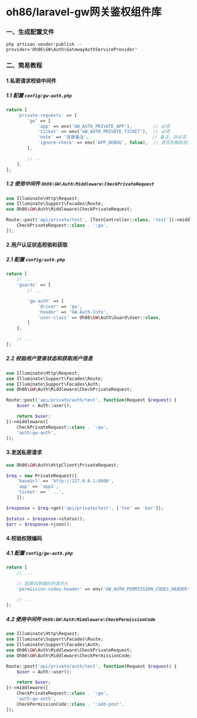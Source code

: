 # oh86/laravel-gw网关鉴权组件库

### 一、生成配置文件
```shell
php artisan vendor:publish --provider='Oh86\GW\Auth\GatewayAuthServiceProvider'
```

### 二、简易教程

#### 1.私密请求校验中间件

##### 1.1 配置 `config/gw-auth.php`
```php
return [
    'private-requests' => [
        'gw' => [
            'app' => env('GW_AUTH_PRIVATE_APP'),        // 必须
            'ticket' => env('GW_AUTH_PRIVATE_TICKET'),  // 必须
            'note' => '这是备注',                        // 备注，非必须
            'ignore-check' => env('APP_DEBUG', false),  // 是否忽略校验，非必须
        ],

        // ...
    ],
];
```

##### 1.2 使用中间件 `Oh86\GW\Auth\Middleware\CheckPrivateRequest`
```php
use Illuminate\Http\Request;
use Illuminate\Support\Facades\Route;
use Oh86\GW\Auth\Middleware\CheckPrivateRequest;

Route::post('api/private/test', [TestController::class, 'test'])->middleware([
    CheckPrivateRequest::class . ':gw',
]);
```

#### 2.用户认证状态校验和获取

##### 2.1 配置 `config/auth.php`
```php
return [
    // ...
    'guards' => [
        // ...

        'gw-auth' => [
            'driver' => 'gw',
            'header' => 'GW-Auth-Info',
            'user-class' => Oh86\GW\Auth\Guard\User::class,
        ]
    ],

    // ...
];
```

##### 2.2 校验用户登录状态和获取用户信息
```php
use Illuminate\Http\Request;
use Illuminate\Support\Facades\Route;
use Illuminate\Support\Facades\Auth;
use Oh86\GW\Auth\Middleware\CheckPrivateRequest;

Route::post('api/private/auth/test', function(Request $request) {
    $user = Auth::user();

    return $user;
})->middleware([
    CheckPrivateRequest::class . ':gw',
    'auth:gw-auth',
]);
```

#### 3.发送私密请求
```php
use Oh86\GW\Auth\HttpClient\PrivateRequest;

$req = new PrivateRequest([
    'baseUrl' => 'http://127.0.0.1:8000', 
    'app' => 'app1', 
    'ticket' => '...',
    ]);

$response = $req->get('api/private/test', ['foo' => 'bar']);

$status = $response->status();
$arr = $response->json();
```

#### 4.校验权限编码
##### 4.1 配置 `config/gw-auth.php`
```php
return [
    // ...

    // 配置权限编码的请求头
    'permission-codes-header' => env('GW_AUTH_PERMISSION_CODES_HEADER', 'GW-Permission-Codes'),

    // ...
];
```

##### 4.2 使用中间件 `Oh86\GW\Auth\Middleware\CheckPermissionCode`
```php
use Illuminate\Http\Request;
use Illuminate\Support\Facades\Route;
use Illuminate\Support\Facades\Auth;
use Oh86\GW\Auth\Middleware\CheckPrivateRequest;
use Oh86\GW\Auth\Middleware\CheckPermissionCode;

Route::post('api/private/auth/test', function(Request $request) {
    $user = Auth::user();

    return $user;
})->middleware([
    CheckPrivateRequest::class . ':gw',
    'auth:gw-auth',
    CheckPermissionCode::class . ':add-post',
]);
```